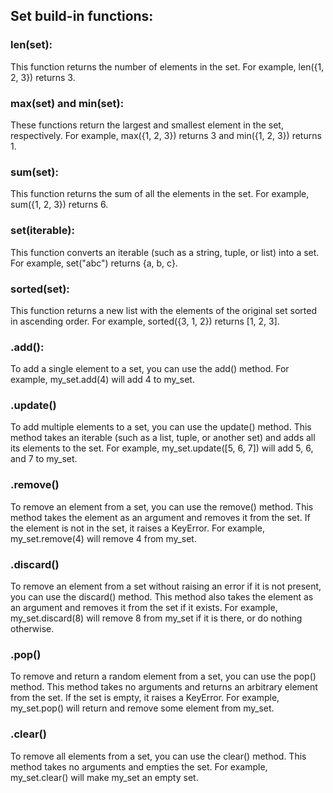 ## Set build-in functions:

### len(set): 
This function returns the number of elements in the set. For example, len({1, 2, 3}) returns 3.
### max(set) and min(set): 
These functions return the largest and smallest element in the set, respectively. For example, max({1, 2, 3}) returns 3 and min({1, 2, 3}) returns 1.
### sum(set): 
This function returns the sum of all the elements in the set. For example, sum({1, 2, 3}) returns 6.
### set(iterable): 
This function converts an iterable (such as a string, tuple, or list) into a set. For example, set("abc") returns {a, b, c}.
### sorted(set): 
This function returns a new list with the elements of the original set sorted in ascending order. For example, sorted({3, 1, 2}) returns [1, 2, 3].
### .add():
To add a single element to a set, you can use the add() method. For example, my_set.add(4) will add 4 to my_set.
### .update()
To add multiple elements to a set, you can use the update() method. This method takes an iterable (such as a list, tuple, or another set) and adds all its elements to the set. For example, my_set.update([5, 6, 7]) will add 5, 6, and 7 to my_set.
### .remove()
To remove an element from a set, you can use the remove() method. This method takes the element as an argument and removes it from the set. If the element is not in the set, it raises a KeyError. For example, my_set.remove(4) will remove 4 from my_set.
### .discard()
To remove an element from a set without raising an error if it is not present, you can use the discard() method. This method also takes the element as an argument and removes it from the set if it exists. For example, my_set.discard(8) will remove 8 from my_set if it is there, or do nothing otherwise.
### .pop()
To remove and return a random element from a set, you can use the pop() method. This method takes no arguments and returns an arbitrary element from the set. If the set is empty, it raises a KeyError. For example, my_set.pop() will return and remove some element from my_set.
### .clear()
To remove all elements from a set, you can use the clear() method. This method takes no arguments and empties the set. For example, my_set.clear() will make my_set an empty set.
